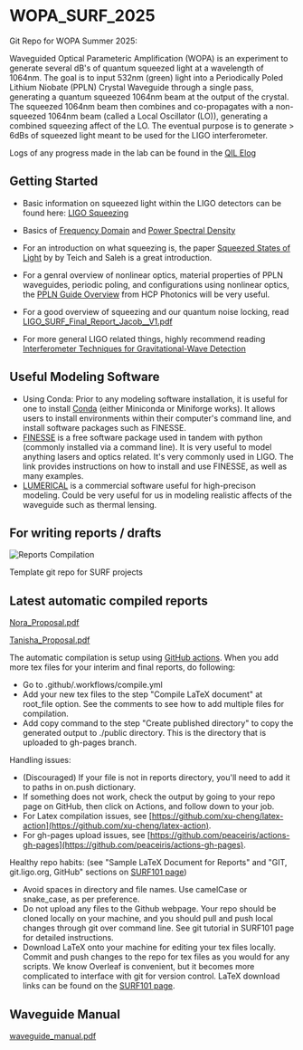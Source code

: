 # WOPA_SURF_2025
Git Repo for WOPA Summer 2025:

Waveguided Optical Parameteric Amplification (WOPA) is an experiment to generate several dB's of quantum squeezed light at a wavelength of 1064nm. The goal is to input 532nm (green) light into a Periodically Poled Lithium Niobate (PPLN) Crystal Waveguide through a single pass, generating a quantum squeezed 1064nm beam at the output of the crystal. The squeezed 1064nm beam then combines and co-propagates with a non-squeezed 1064nm beam (called a Local Oscillator (LO)), generating a combined squeezing affect of the LO. The eventual purpose is to generate > 6dBs of squeezed light meant to be used for the LIGO interferometer.

Logs of any progress made in the lab can be found in the [QIL Elog](https://nodus.ligo.caltech.edu:8081/QIL/)

## Getting Started
- Basic information on squeezed light within the LIGO detectors can be found here: [LIGO Squeezing](https://www.ligo.caltech.edu/news/ligo20231023)
- Basics of [Frequency Domain](https://en.wikipedia.org/wiki/Frequency_domain) and [Power Spectral Density](https://en.wikipedia.org/wiki/Spectral_density)
- For an introduction on what squeezing is, the paper [Squeezed States of Light](https://github.com/user-attachments/files/19538666/Basic_Squeezing.pdf) by by Teich and Saleh is a great introduction.
- For a genral overview of nonlinear optics, material properties of PPLN waveguides, periodic poling, and configurations using nonlinear optics, the [PPLN Guide Overview](https://www.hcphotonics.com/ppln-guide-overview) from HCP Photonics will be very useful.
- For a good overview of squeezing and our quantum noise locking, read [LIGO_SURF_Final_Report_Jacob__V1.pdf](https://github.com/user-attachments/files/20418355/LIGO_SURF_Final_Report_Jacob__V1.pdf)

- For more general LIGO related things, highly recommend reading [Interferometer Techniques for Gravitational-Wave Detection](https://github.com/user-attachments/files/19712074/Finesse_Physics.pdf)


## Useful Modeling Software
- Using Conda: Prior to any modeling software installation, it is useful for one to install [Conda](https://docs.conda.io/projects/conda/en/latest/user-guide/install/index.html) (either Miniconda or Miniforge works). It allows users to install environments within their computer's command line, and install software packages such as FINESSE. 
- [FINESSE](https://finesse.ifosim.org/docs/latest/getting_started/index.html) is a free software package used in tandem with python (commonly installed via a command line). It is very useful to model anything lasers and optics related. It's very commonly used in LIGO. The link provides instructions on how to install and use FINESSE, as well as many examples.
- [LUMERICAL](https://www.lumerical.com/) is a commercial software useful for high-precison modeling. Could be very useful for us in modeling realistic affects of the waveguide such as thermal lensing.

## For writing reports / drafts
![Reports Compilation](https://github.com/CaltechExperimentalGravity/WOPA_SURF_2025/actions/workflows/compile.yml/badge.svg)

Template git repo for SURF projects

## Latest automatic compiled reports
[Nora_Proposal.pdf](https://github.com/CaltechExperimentalGravity/WOPA_SURF_2025/blob/gh-pages/Nora_SURF_Proposal.pdf)

[Tanisha_Proposal.pdf](https://github.com/CaltechExperimentalGravity/WOPA_SURF_2025/blob/gh-pages/Tanisha_SURF_Proposal.pdf)

The automatic compilation is setup using [GitHub actions](https://docs.github.com/en/actions). When you add more tex files for your interim and final reports, do following:
* Go to .github/.workflows/compile.yml
* Add your new tex files to the step "Compile LaTeX document" at root_file option. See the comments to see how to add multiple files for compilation.
* Add copy command to the step "Create published directory" to copy the generated output to ./public directory. This is the directory that is uploaded to gh-pages branch.

Handling issues:
* (Discouraged) If your file is not in reports directory, you'll need to add it to paths in on.push dictionary.
* If something does not work, check the output by going to your repo page on GitHub, then click on Actions, and follow down to your job.
* For Latex compilation issues, see [https://github.com/xu-cheng/latex-action](https://github.com/xu-cheng/latex-action).
* For gh-pages upload issues, see [https://github.com/peaceiris/actions-gh-pages](https://github.com/peaceiris/actions-gh-pages).

Healthy repo habits: (see "Sample LaTeX Document for Reports" and "GIT, git.ligo.org, GitHub" sections on [SURF101 page](https://nodus.ligo.caltech.edu:30889/wiki/doku.php?id=gw_detection_101_for_surf))
* Avoid spaces in directory and file names. Use camelCase or snake_case, as per preference.
* Do not upload any files to the Github webpage. Your repo should be cloned locally on your machine, and you should pull and push local changes through git over command line. See git tutorial in SURF101 page for detailed instructions.
* Download LaTeX onto your machine for editing your tex files locally. Commit and push changes to the repo for tex files as you would for any scripts. We know Overleaf is convenient, but it becomes more complicated to interface with git for version control. LaTeX download links can be found on the [SURF101 page](https://nodus.ligo.caltech.edu:30889/wiki/doku.php?id=gw_detection_101_for_surf).

## Waveguide Manual
[waveguide_manual.pdf](https://github.com/user-attachments/files/19907136/waveguide_manual.pdf)
